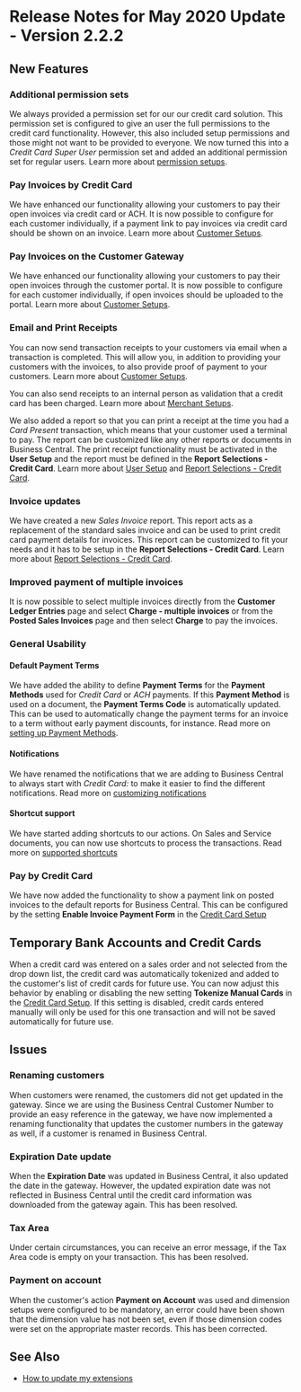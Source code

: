 # Release Notes for May 2020 Update - Version 2.2.2

## New Features

### Additional permission sets

We always provided a permission set for our our credit card solution. This permission set is configured to give an user the full permissions to the credit card functionality. However, this also included setup permissions and those might not want to be provided to everyone. We now turned this into a *Credit Card Super User* permission set and added an additional permission set for regular users. Learn more about [permission setups](../permission-setups.md).

### Pay Invoices by Credit Card

We have enhanced our functionality allowing your customers to pay their open invoices via credit card or ACH. It is now possible to configure for each customer individually, if a payment link to pay invoices via credit card should be shown on an invoice. Learn more about [Customer Setups](../how-to-credit-card-customers.md#customer-specific-setups).

### Pay Invoices on the Customer Gateway

We have enhanced our functionality allowing your customers to pay their open invoices through the customer portal. It is now possible to configure for each customer individually, if open invoices should be uploaded to the portal. Learn more about [Customer Setups](../how-to-credit-card-customers.md#customer-specific-setups).

### Email and Print Receipts

You can now send transaction receipts to your customers via email when a transaction is completed. This will allow you, in addition to providing your customers with the invoices, to also provide proof of payment to your customers. Learn more about [Customer Setups](../how-to-credit-card-customers.md#customer-specific-setups).

You can also send receipts to an internal person as validation that a credit card has been charged. Learn more about [Merchant Setups](../merchant-setup.md#emails).

We also added a report so that you can print a receipt at the time you had a *Card Present* transaction, which means that your customer used a terminal to pay. The report can be customized like any other reports or documents in Business Central. The print receipt functionality must be activated in the **User Setup** and the report must be defined in the **Report Selections - Credit Card**. Learn more about [User Setup](../additional-setups.md#user-setup) and [Report Selections - Credit Card](../page-credit-card-report-selections.md).

### Invoice updates

We have created a new *Sales Invoice* report. This report acts as a replacement of the standard sales invoice and can be used to print credit card payment details for invoices. This report can be customized to fit your needs and it has to be setup in the **Report Selections - Credit Card**. Learn more about [Report Selections - Credit Card](../page-credit-card-report-selections.md).

### Improved payment of multiple invoices

It is now possible to select multiple invoices directly from the **Customer Ledger Entries** page and select **Charge - multiple invoices** or from the **Posted Sales Invoices** page and then select **Charge** to pay the invoices.

### General Usability

#### Default Payment Terms

We have added the ability to define **Payment Terms** for the **Payment Methods** used for *Credit Card* or *ACH* payments. If this **Payment Method** is used on a document, the **Payment Terms Code** is automatically updated. This can be used to automatically change the payment terms for an invoice to a term without early payment discounts, for instance. Read more on [setting up Payment Methods](../additional-setups.md#payment-method-setup).

#### Notifications

We have renamed the notifications that we are adding to Business Central to always start with *Credit Card:* to make it easier to find the different notifications. Read more on [customizing notifications](../how-to-customize-notifications.md)

#### Shortcut support

We have started adding shortcuts to our actions. On Sales and Service documents, you can now use shortcuts to process the transactions. Read more on [supported shortcuts](../shortcuts.md)

### Pay by Credit Card

We have now added the functionality to show a payment link on posted invoices to the default reports for Business Central. This can be configured by the setting **Enable Invoice Payment Form** in the [Credit Card Setup](../credit-card-setup.md#features)

## Temporary Bank Accounts and Credit Cards

When a credit card was entered on a sales order and not selected from the drop down list, the credit card was automatically tokenized and added to the customer's list of credit cards for future use. You can now adjust this behavior by enabling or disabling the new setting **Tokenize Manual Cards** in the [Credit Card Setup](../credit-card-setup.md). If this setting is disabled, credit cards entered manually will only be used for this one transaction and will not be saved automatically for future use.

## Issues

### Renaming customers

When customers were renamed, the customers did not get updated in the gateway. Since we are using the Business Central Customer Number to provide an easy reference in the gateway, we have now implemented a renaming functionality that updates the customer numbers in the gateway as well, if a customer is renamed in Business Central.

### Expiration Date update

When the **Expiration Date** was updated in Business Central, it also updated the date in the gateway. However, the updated expiration date was not reflected in Business Central until the credit card information was downloaded from the gateway again. This has been resolved.

### Tax Area

Under certain circumstances, you can receive an error message, if the Tax Area code is empty on your transaction. This has been resolved.

### Payment on account

When the customer's action **Payment on Account** was used and dimension setups were configured to be mandatory, an error could have been shown that the dimension value has not been set, even if those dimension codes were set on the appropriate master records. This has been corrected.

## See Also

- [How to update my extensions](../faq-index.md#i-want-to-update-my-version-of-nav-x-credit-card)
